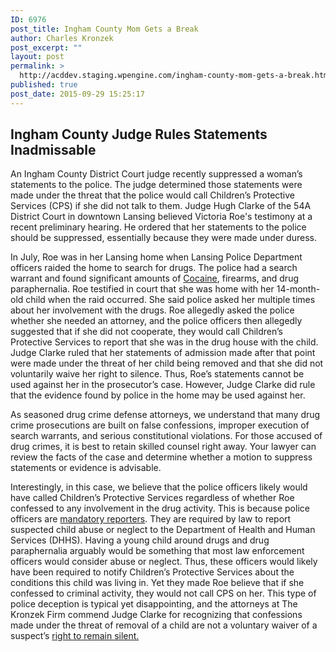 ```yaml
---
ID: 6976
post_title: Ingham County Mom Gets a Break
author: Charles Kronzek
post_excerpt: ""
layout: post
permalink: >
  http://acddev.staging.wpengine.com/ingham-county-mom-gets-a-break.html
published: true
post_date: 2015-09-29 15:25:17
---
```

<h2>Ingham County Judge Rules Statements Inadmissable</h2>
<span style="font-weight: 400;">An Ingham County District Court judge recently suppressed a woman’s statements to the police. The judge determined those statements were made under the threat that the police would call Children’s Protective Services (CPS) if she did not talk to them. Judge Hugh Clarke of the 54A District Court in downtown Lansing believed Victoria Roe's testimony at a recent preliminary hearing. He ordered that her statements to the police should be suppressed, essentially because they were made under duress.</span><!--more-->

<span style="font-weight: 400;">In July, Roe was in her Lansing home when Lansing Police Department officers raided the home to search for drugs. The police had a search warrant and found significant amounts of </span><a href="http://acddev.staging.wpengine.com/cocaine.html" target="_blank"><span style="font-weight: 400;">Cocaine</span></a><span style="font-weight: 400;">, firearms, and drug paraphernalia. Roe testified in court that she was home with her 14-month-old child when the raid occurred. She said police asked her multiple times about her involvement with the drugs. Roe allegedly asked the police whether she needed an attorney, and the police officers then allegedly suggested that if she did not cooperate, they would call Children’s Protective Services to report that she was in the drug house with the child. Judge Clarke ruled that her statements of admission made after that point were made under the threat of her child being removed and that she did not voluntarily waive her right to silence. Thus, Roe’s statements cannot be used against her in the prosecutor’s case. However, Judge Clarke did rule that the evidence found by police in the home may be used against her.  </span>

<span style="font-weight: 400;">As seasoned drug crime defense attorneys, we understand that many drug crime prosecutions are built on false confessions, improper execution of search warrants, and serious constitutional violations. For those accused of drug crimes, it is best to retain skilled counsel right away. Your lawyer can review the facts of the case and determine whether a motion to suppress statements or evidence is advisable. </span>

<span style="font-weight: 400;">Interestingly, in this case, we believe that the police officers likely would have called Children’s Protective Services regardless of whether Roe confessed to any involvement in the drug activity. This is because police officers are </span><a href="http://www.childprotectiveservicesdefense.com/faq/mandatory-reporting.html" target="_blank"><span style="font-weight: 400;">mandatory reporters</span></a><span style="font-weight: 400;">. They are required by law to report suspected child abuse or neglect to the Department of Health and Human Services (DHHS). Having a young child around drugs and drug paraphernalia arguably would be something that most law enforcement officers would consider abuse or neglect. Thus, these officers would likely have been required to notify Children’s Protective Services about the conditions this child was living in. Yet they made Roe believe that if she confessed to criminal activity, they would not call CPS on her. This type of police deception is typical yet disappointing, and the attorneys at The Kronzek Firm commend Judge Clarke for recognizing that confessions made under the threat of removal of a child are not a voluntary waiver of a suspect’s </span><a href="http://acddev.staging.wpengine.com/miranda-rights.html" target="_blank"><span style="font-weight: 400;">right to remain silent.</span></a>
